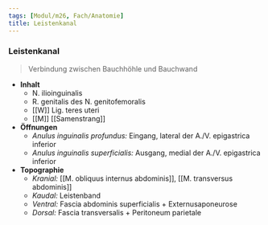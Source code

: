 ```yaml
---
tags: [Modul/m26, Fach/Anatomie]
title: Leistenkanal
---
```

### Leistenkanal
> Verbindung zwischen Bauchhöhle und Bauchwand
- **Inhalt**
	- N. ilioinguinalis
	- R. genitalis des N. genitofemoralis
	- [[W]] Lig. teres uteri
	- [[M]] [[Samenstrang]]
- **Öffnungen**
	- *Anulus inguinalis profundus:* Eingang, lateral der A./V. epigastrica inferior
	- *Anulus inguinalis superficialis:* Ausgang, medial der A./V. epigastrica inferior
- **Topographie**
	- *Kranial:* [[M. obliquus internus abdominis]], [[M. transversus abdominis]]
	- *Kaudal:* Leistenband
	- *Ventral:* Fascia abdominis superficialis + Externusaponeurose
	- *Dorsal:* Fascia transversalis + Peritoneum parietale